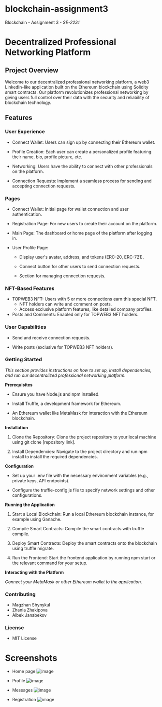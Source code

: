 # blockchain-assignment3
Blockchain - Assignment 3 - _SE-2231_

  
# Decentralized Professional Networking Platform

## Project Overview
Welcome to our decentralized professional networking platform, a web3 LinkedIn-like application built on the Ethereum blockchain using Solidity smart contracts. Our platform revolutionizes professional networking by giving users full control over their data with the security and reliability of blockchain technology.

## Features
### User Experience
* Connect Wallet: Users can sign up by connecting their Ethereum wallet.
  
* Profile Creation: Each user can create a personalized profile featuring their name, bio, profile picture, etc.
* Networking: Users have the ability to connect with other professionals on the platform.
* Connection Requests: Implement a seamless process for sending and accepting connection requests.


### Pages
* Connect Wallet: Initial page for wallet connection and user authentication.

* Registration Page: For new users to create their account on the platform.
* Main Page: The dashboard or home page of the platform after logging in.
* User Profile Page:
  * Display user's avatar, address, and tokens (ERC-20, ERC-721).
    
  * Connect button for other users to send connection requests.
  * Section for managing connection requests.


### NFT-Based Features
* TOPWEB3 NFT: Users with 5 or more connections earn this special NFT.
  * NFT holders can write and comment on posts.
  * Access exclusive platform features, like detailed company profiles.
* Posts and Comments: Enabled only for TOPWEB3 NFT holders.


### User Capabilities
* Send and receive connection requests.

* Write posts (exclusive for TOPWEB3 NFT holders).

### Getting Started
  *This section provides instructions on how to set up, install dependencies, and run our decentralized professional networking platform.*
 
**Prerequisites**

* Ensure you have Node.js and npm installed. 

* Install Truffle, a development framework for Ethereum. 

* An Ethereum wallet like MetaMask for interaction with the Ethereum blockchain.
   
**Installation**

1. Clone the Repository: Clone the project repository to your local machine using git clone [repository link]. 

2. Install Dependencies: Navigate to the project directory and run npm install to install the required dependencies.
   
  **Configuration**

* Set up your .env file with the necessary environment variables (e.g., private keys, API endpoints). 

* Configure the truffle-config.js file to specify network settings and other configurations.
   
**Running the Application**

1. Start a Local Blockchain: Run a local Ethereum blockchain instance, for example using Ganache. 

2. Compile Smart Contracts: Compile the smart contracts with truffle compile. 

3. Deploy Smart Contracts: Deploy the smart contracts onto the blockchain using truffle migrate. 

4. Run the Frontend: Start the frontend application by running npm start or the relevant command for your setup.
   
**Interacting with the Platform**

*Connect your MetaMask or other Ethereum wallet to the application.*

### Contributing

* Magzhan Shynykul
* Zhania Zhakipova
* Aibek Janabekov

### License
* MIT License

# Screenshots
* Home page
![image](https://github.com/sokerimiess/blokcc-end/assets/140519769/341d18e8-a40d-4919-ba73-ec43857604f2)

* Profile
![image](https://github.com/sokerimiess/blokcc-end/assets/140519769/b80388cc-5924-46c1-b21f-ee31265d62a4)

* Messages
![image](https://github.com/sokerimiess/blokcc-end/assets/140519769/521a1800-fe78-4593-bf8f-ad6d1a74753f)

* Registration
![image](https://github.com/sokerimiess/blokcc-end/assets/140519769/7b6f2478-e871-4645-b70e-0c848261b563)
